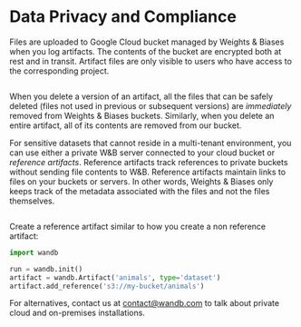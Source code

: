# Data Privacy and Compliance

Files are uploaded to Google Cloud bucket managed by Weights & Biases when you log artifacts. The contents of the bucket are encrypted both at rest and in transit. Artifact files are only visible to users who have access to the corresponding project.

<figure><img src="../../../.gitbook/assets/image (20).png" alt=""><figcaption></figcaption></figure>

When you delete a version of an artifact, all the files that can be safely deleted (files not used in previous or subsequent versions) are _immediately_ removed from Weights & Biases buckets. Similarly, when you delete an entire artifact, all of its contents are removed from our bucket.

For sensitive datasets that cannot reside in a multi-tenant environment, you can use either a private W\&B server connected to your cloud bucket or _reference artifacts_. Reference artifacts track references to private buckets without sending file contents to W\&B. Reference artifacts maintain links to files on your buckets or servers. In other words, Weights & Biases only keeps track of the metadata associated with the files and not the files themselves.

<figure><img src="../../../.gitbook/assets/image (184).png" alt=""><figcaption></figcaption></figure>

Create a reference artifact similar to how you create a non reference artifact:

```python
import wandb

run = wandb.init()
artifact = wandb.Artifact('animals', type='dataset')
artifact.add_reference('s3://my-bucket/animals')
```

For alternatives, contact us at [contact@wandb.com](mailto:contact@wandb.com) to talk about private cloud and on-premises installations.
